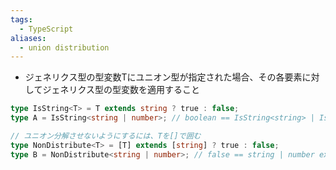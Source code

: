 ```yaml
---
tags:
  - TypeScript
aliases:
  - union distribution
---
```

- ジェネリクス型の型変数Tにユニオン型が指定された場合、その各要素に対してジェネリクス型の型変数を適用すること
```ts
type IsString<T> = T extends string ? true : false;
type A = IsString<string | number>; // boolean == IsString<string> | IsString<number>

// ユニオン分解させないようにするには、Tを[]で囲む
type NonDistribute<T> = [T] extends [string] ? true : false;
type B = NonDistribute<string | number>; // false == string | number extends [string] ? true : false;
```